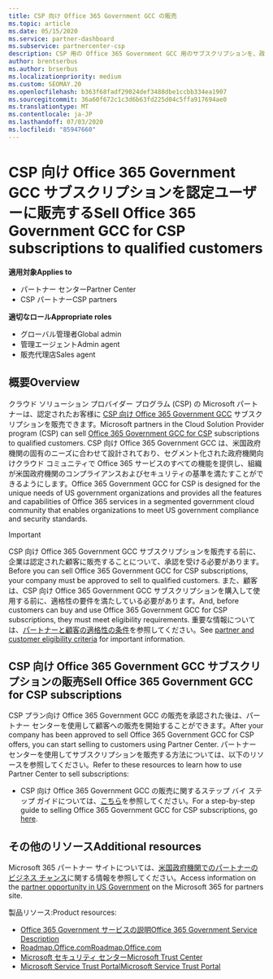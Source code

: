```yaml
---
title: CSP 向け Office 365 Government GCC の販売
ms.topic: article
ms.date: 05/15/2020
ms.service: partner-dashboard
ms.subservice: partnercenter-csp
description: CSP 用の Office 365 Government GCC 用のサブスクリプションを、政府の顧客または契約者に限定された米国販売するための手順と要件について説明します。
author: brentserbus
ms.author: brserbus
ms.localizationpriority: medium
ms.custom: SEOMAY.20
ms.openlocfilehash: b363f68fadf29024def3488dbe1ccbb334ea1907
ms.sourcegitcommit: 36a60f672c1c3d6b63fd225d04c5ffa917694ae0
ms.translationtype: MT
ms.contentlocale: ja-JP
ms.lasthandoff: 07/03/2020
ms.locfileid: "85947660"
---
```

# <a name="sell-office-365-government-gcc-for-csp-subscriptions-to-qualified-customers"></a><span data-ttu-id="b88ce-103">CSP 向け Office 365 Government GCC サブスクリプションを認定ユーザーに販売する</span><span class="sxs-lookup"><span data-stu-id="b88ce-103">Sell Office 365 Government GCC for CSP subscriptions to qualified customers</span></span>

<span data-ttu-id="b88ce-104">**適用対象**</span><span class="sxs-lookup"><span data-stu-id="b88ce-104">**Applies to**</span></span>

- <span data-ttu-id="b88ce-105">パートナー センター</span><span class="sxs-lookup"><span data-stu-id="b88ce-105">Partner Center</span></span>
- <span data-ttu-id="b88ce-106">CSP パートナー</span><span class="sxs-lookup"><span data-stu-id="b88ce-106">CSP partners</span></span>

<span data-ttu-id="b88ce-107">**適切なロール**</span><span class="sxs-lookup"><span data-stu-id="b88ce-107">**Appropriate roles**</span></span>

- <span data-ttu-id="b88ce-108">グローバル管理者</span><span class="sxs-lookup"><span data-stu-id="b88ce-108">Global admin</span></span>
- <span data-ttu-id="b88ce-109">管理エージェント</span><span class="sxs-lookup"><span data-stu-id="b88ce-109">Admin agent</span></span>
- <span data-ttu-id="b88ce-110">販売代理店</span><span class="sxs-lookup"><span data-stu-id="b88ce-110">Sales agent</span></span>

## <a name="overview"></a><span data-ttu-id="b88ce-111">概要</span><span class="sxs-lookup"><span data-stu-id="b88ce-111">Overview</span></span>

<span data-ttu-id="b88ce-112">クラウド ソリューション プロバイダー プログラム (CSP) の Microsoft パートナーは、認定されたお客様に [CSP 向け Office 365 Government GCC](https://www.microsoft.com/microsoft-365/partners/governmentforCSP) サブスクリプションを販売できます。</span><span class="sxs-lookup"><span data-stu-id="b88ce-112">Microsoft partners in the Cloud Solution Provider program (CSP) can sell [Office 365 Government GCC for CSP](https://www.microsoft.com/microsoft-365/partners/governmentforCSP) subscriptions to qualified customers.</span></span> <span data-ttu-id="b88ce-113">CSP 向け Office 365 Government GCC は、米国政府機関の固有のニーズに合わせて設計されており、セグメント化された政府機関向けクラウド コミュニティで Office 365 サービスのすべての機能を提供し、組織が米国政府機関のコンプライアンスおよびセキュリティの基準を満たすことができるようにします。</span><span class="sxs-lookup"><span data-stu-id="b88ce-113">Office 365 Government GCC for CSP is designed for the unique needs of US government organizations and provides all the features and capabilities of Office 365 services in a segmented government cloud community that enables organizations to meet US government compliance and security standards.</span></span> 

>[!IMPORTANT] 
><span data-ttu-id="b88ce-114">CSP 向け Office 365 Government GCC サブスクリプションを販売する前に、企業は認定された顧客に販売することについて、承認を受ける必要があります。</span><span class="sxs-lookup"><span data-stu-id="b88ce-114">Before you can sell Office 365 Government GCC for CSP subscriptions, your company must be approved to sell to qualified customers.</span></span> <span data-ttu-id="b88ce-115">また、顧客は、CSP 向け Office 365 Government GCC サブスクリプションを購入して使用する前に、適格性の要件を満たしている必要があります。</span><span class="sxs-lookup"><span data-stu-id="b88ce-115">And, before customers can buy and use Office 365 Government GCC for CSP subscriptions, they must meet eligibility requirements.</span></span> <span data-ttu-id="b88ce-116">重要な情報については、[パートナーと顧客の適格性の条件](csp-gcc-validate.md)を参照してください。</span><span class="sxs-lookup"><span data-stu-id="b88ce-116">See [partner and customer eligibility criteria](csp-gcc-validate.md) for important information.</span></span>


## <a name="sell-office-365-government-gcc-for-csp-subscriptions"></a><span data-ttu-id="b88ce-117">CSP 向け Office 365 Government GCC サブスクリプションの販売</span><span class="sxs-lookup"><span data-stu-id="b88ce-117">Sell Office 365 Government GCC for CSP subscriptions</span></span>

<span data-ttu-id="b88ce-118">CSP プラン向け Office 365 Government GCC の販売を承認された後は、パートナー センターを使用して顧客への販売を開始することができます。</span><span class="sxs-lookup"><span data-stu-id="b88ce-118">After your company has been approved to sell Office 365 Government GCC for CSP offers, you can start selling to customers using Partner Center.</span></span> <span data-ttu-id="b88ce-119">パートナー センターを使用してサブスクリプションを販売する方法については、以下のリソースを参照してください。</span><span class="sxs-lookup"><span data-stu-id="b88ce-119">Refer to these resources to learn how to use Partner Center to sell subscriptions:</span></span> 

-   <span data-ttu-id="b88ce-120">CSP 向け Office 365 Government GCC の販売に関するステップ バイ ステップ ガイドについては、[こちら](https://go.microsoft.com/fwlink/?linkid=2007323)を参照してください。</span><span class="sxs-lookup"><span data-stu-id="b88ce-120">For a step-by-step guide to selling Office 365 Government GCC for CSP subscriptions, go [here](https://go.microsoft.com/fwlink/?linkid=2007323).</span></span>  


## <a name="additional-resources"></a><span data-ttu-id="b88ce-121">その他のリソース</span><span class="sxs-lookup"><span data-stu-id="b88ce-121">Additional resources</span></span>

<span data-ttu-id="b88ce-122">Microsoft 365 パートナー サイトについては、[米国政府機関でのパートナーのビジネス チャンス](https://www.microsoft.com/microsoft-365/partners/governmentforCSP)に関する情報を参照してください。</span><span class="sxs-lookup"><span data-stu-id="b88ce-122">Access information on the [partner opportunity in US Government](https://www.microsoft.com/microsoft-365/partners/governmentforCSP) on the Microsoft 365 for partners site.</span></span>

<span data-ttu-id="b88ce-123">製品リソース:</span><span class="sxs-lookup"><span data-stu-id="b88ce-123">Product resources:</span></span>

- [<span data-ttu-id="b88ce-124">Office 365 Government サービスの説明</span><span class="sxs-lookup"><span data-stu-id="b88ce-124">Office 365 Government Service Description</span></span>](https://technet.microsoft.com/library/mt774581.aspx)
- [<span data-ttu-id="b88ce-125">Roadmap.Office.com</span><span class="sxs-lookup"><span data-stu-id="b88ce-125">Roadmap.Office.com</span></span>](https://products.office.com/business/office-365-roadmap)
- [<span data-ttu-id="b88ce-126">Microsoft セキュリティ センター</span><span class="sxs-lookup"><span data-stu-id="b88ce-126">Microsoft Trust Center</span></span>](https://www.microsoft.com/TrustCenter/)
- [<span data-ttu-id="b88ce-127">Microsoft Service Trust Portal</span><span class="sxs-lookup"><span data-stu-id="b88ce-127">Microsoft Service Trust Portal</span></span>](https://aka.ms/STP)

